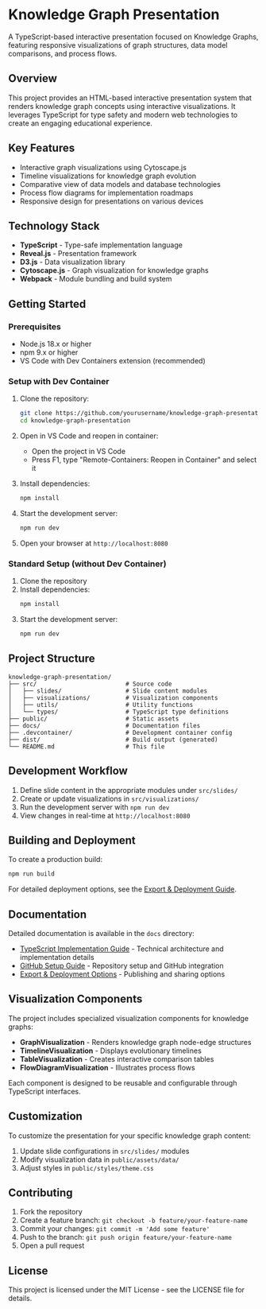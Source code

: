# Knowledge Graph Presentation

A TypeScript-based interactive presentation focused on Knowledge Graphs, featuring responsive visualizations of graph structures, data model comparisons, and process flows.

## Overview

This project provides an HTML-based interactive presentation system that renders knowledge graph concepts using interactive visualizations. It leverages TypeScript for type safety and modern web technologies to create an engaging educational experience.

## Key Features

- Interactive graph visualizations using Cytoscape.js
- Timeline visualizations for knowledge graph evolution
- Comparative view of data models and database technologies
- Process flow diagrams for implementation roadmaps
- Responsive design for presentations on various devices

## Technology Stack

- **TypeScript** - Type-safe implementation language
- **Reveal.js** - Presentation framework
- **D3.js** - Data visualization library
- **Cytoscape.js** - Graph visualization for knowledge graphs
- **Webpack** - Module bundling and build system

## Getting Started

### Prerequisites

- Node.js 18.x or higher
- npm 9.x or higher
- VS Code with Dev Containers extension (recommended)

### Setup with Dev Container

1. Clone the repository:
   ```bash
   git clone https://github.com/yourusername/knowledge-graph-presentation.git
   cd knowledge-graph-presentation
   ```

2. Open in VS Code and reopen in container:
   - Open the project in VS Code
   - Press F1, type "Remote-Containers: Reopen in Container" and select it

3. Install dependencies:
   ```bash
   npm install
   ```

4. Start the development server:
   ```bash
   npm run dev
   ```

5. Open your browser at `http://localhost:8080`

### Standard Setup (without Dev Container)

1. Clone the repository
2. Install dependencies:
   ```bash
   npm install
   ```
3. Start the development server:
   ```bash
   npm run dev
   ```

## Project Structure

```
knowledge-graph-presentation/
├── src/                         # Source code
│   ├── slides/                  # Slide content modules
│   ├── visualizations/          # Visualization components
│   ├── utils/                   # Utility functions
│   └── types/                   # TypeScript type definitions
├── public/                      # Static assets
├── docs/                        # Documentation files
├── .devcontainer/               # Development container config
├── dist/                        # Build output (generated)
└── README.md                    # This file
```

## Development Workflow

1. Define slide content in the appropriate modules under `src/slides/`
2. Create or update visualizations in `src/visualizations/`
3. Run the development server with `npm run dev`
4. View changes in real-time at `http://localhost:8080`

## Building and Deployment

To create a production build:

```bash
npm run build
```

For detailed deployment options, see the [Export & Deployment Guide](./docs/presentation-export-guide.md).

## Documentation

Detailed documentation is available in the `docs` directory:

- [TypeScript Implementation Guide](./docs/typescript-kg-presentation.md) - Technical architecture and implementation details
- [GitHub Setup Guide](./docs/github-setup-guide.md) - Repository setup and GitHub integration
- [Export & Deployment Options](./docs/presentation-export-guide.md) - Publishing and sharing options

## Visualization Components

The project includes specialized visualization components for knowledge graphs:

- **GraphVisualization** - Renders knowledge graph node-edge structures
- **TimelineVisualization** - Displays evolutionary timelines
- **TableVisualization** - Creates interactive comparison tables
- **FlowDiagramVisualization** - Illustrates process flows

Each component is designed to be reusable and configurable through TypeScript interfaces.

## Customization

To customize the presentation for your specific knowledge graph content:

1. Update slide configurations in `src/slides/` modules
2. Modify visualization data in `public/assets/data/`
3. Adjust styles in `public/styles/theme.css`

## Contributing

1. Fork the repository
2. Create a feature branch: `git checkout -b feature/your-feature-name`
3. Commit your changes: `git commit -m 'Add some feature'`
4. Push to the branch: `git push origin feature/your-feature-name`
5. Open a pull request

## License

This project is licensed under the MIT License - see the LICENSE file for details.
